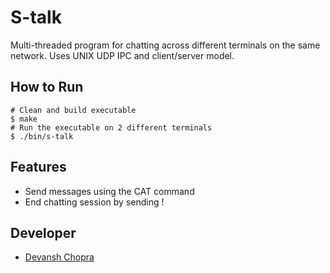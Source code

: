 # S-talk 
Multi-threaded program for chatting across different terminals on the same network. Uses UNIX UDP IPC and client/server model. 

## How to Run
```
# Clean and build executable
$ make
# Run the executable on 2 different terminals
$ ./bin/s-talk
```

## Features 
- Send messages using the CAT command
- End chatting session by sending !

## Developer
- [Devansh Chopra](https://github.com/dchop)